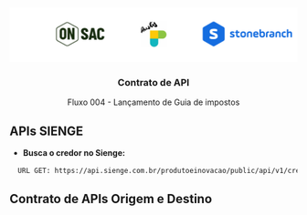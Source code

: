  <p align="center">
    <img src="https://github.com/onsac/Prestes/blob/main/Imagens/Projeto%20OnSAC-Prestes.png" >
  </a>
</p>

<h3 align="center">Contrato de API</h3>

<p align="center">
  Fluxo 004 - Lançamento de Guia de impostos
</p>

## APIs SIENGE

* **Busca o credor no Sienge:** 
 
```sh 
  URL GET: https://api.sienge.com.br/produtoeinovacao/public/api/v1/creditors/{creditorId}
```

## Contrato de APIs Origem e Destino
